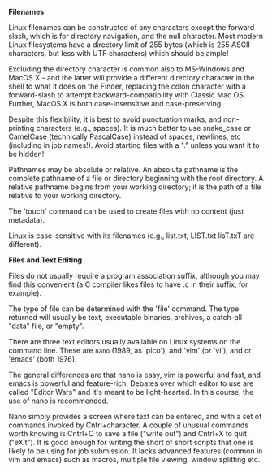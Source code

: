 **Filenames**

Linux filenames can be constructed of any characters except the forward slash, which is for directory navigation, and the 
null character. Most modern Linux filesystems have a directory limit of 255 bytes (which is 255 ASCII characters, but less 
with UTF characters) which should be ample!

Excluding the directory character is common also to MS-Windows and MacOS X - and the latter will provide a different 
directory character in the shell to what it does on the Finder, replacing the colon character with a forward-slash to 
attempt backward-compatibility with Classic Mac OS. Further, MacOS X is both case-insensitive and case-preserving.

Despite this flexibility, it is best to avoid punctuation marks, and non-printing characters (e.g., spaces). It is much 
better to use snake_case or CamelCase (technically PascalCase) instead of spaces, newlines, etc (including in job names!). 
Avoid starting files with a "." unless you want it to be hidden!

Pathnames may be absolute or relative. An absolute pathname is the complete pathname of a file or directory beginning with 
the root directory. A relative pathname begins from your working directory; it is the path of a file relative to your 
working directory.

The 'touch' command can be used to create files with no content (just metadata).

Linux is case-sensitive with its filenames (e.g., list.txt, LIST.txt lisT.txT are different).

**Files and Text Editing**

Files do not usually require a program association suffix, although you may find this convenient (a C compiler likes files 
to have .c in their suffix, for example).

The type of file can be determined with the 'file' command. The type returned will usually be text, executable binaries, 
archives, a catch-all "data" file, or "empty".

There are three text editors usually available on Linux systems on the command line. These are `nano` (1989, as 'pico'), and 
'vim' (or 'vi'), and or 'emacs' (both 1976).

The general differences are that nano is easy, vim is powerful and fast, and emacs is powerful and feature-rich. Debates 
over which editor to use are called "Editor Wars" and it's meant to be light-hearted. In this course, the use of nano is 
recommended.

Nano simply provides a screen where text can be entered, and with a set of commands invoked by Cntrl+character. A couple of 
unusual commands worth knowing is Cntrl+O to save a file ("write out") and Cntrl+X to quit ("eXit"). It is good enough for 
writing the short of short scripts that one is likely to be using for job submission. It lacks advanced features (common in 
vim and emacs) such as macros, multiple file viewing, window splitting etc.



